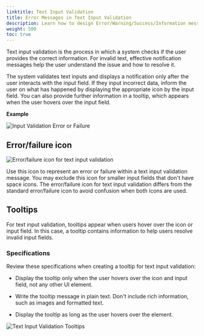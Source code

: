 ```yaml
---
linktitle: Text Input Validation
title: Error Messages in Text Input Validation
description: Learn how to design Error/Warning/Success/Information messages in text input validation using the BlueJay Design System (BJDS) in Open 3D Engine (O3DE).
weight: 500
toc: true
---
```


Text input validation is the process in which a system checks if the user provides the correct information. For invalid text, effective notification messages help the user understand the issue and how to resolve it. 


The system validates text inputs and displays a notification only after the user interacts with the input field. If they input incorrect data, inform the user on what has happened by displaying the appropriate icon by the input field. You can also provide further information in a tooltip, which appears when the user hovers over the input field.

**Example**

![Input Validation Error or Failure](/images/tools-ui/text-input-validation/text-input-validation.png)


## Error/failure icon

![Error/failure icon for text input validation](/images/tools-ui/text-input-validation/input-validation-error-or-failure.png)

Use this icon to represent an error or failure within a text input validation message. You may exclude this icon for smaller input fields that don't have space icons. The error/failure icon for text input validation differs from the standard error/failure icon to avoid confusion when both icons are used.


## Tooltips

For text input validation, tooltips appear when users hover over the icon or input field. In this case, a tooltip contains information to help users resolve invalid input fields. 


### Specifications

Review these specifications when creating a tooltip for text input validation:

* Display the tooltip only when the user hovers over the icon and input field, not any other UI element.

* Write the tooltip message in plain text. Don't include rich information, such as images and formatted text.

* Display the tooltip as long as the user hovers over the element.

![Text Input Validation Tooltips](/images/tools-ui/text-input-validation/text-input-validation-tooltips.png)